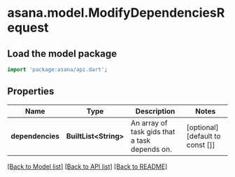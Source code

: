 # asana.model.ModifyDependenciesRequest

## Load the model package
```dart
import 'package:asana/api.dart';
```

## Properties
Name | Type | Description | Notes
------------ | ------------- | ------------- | -------------
**dependencies** | **BuiltList&lt;String&gt;** | An array of task gids that a task depends on. | [optional] [default to const []]

[[Back to Model list]](../README.md#documentation-for-models) [[Back to API list]](../README.md#documentation-for-api-endpoints) [[Back to README]](../README.md)


